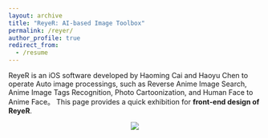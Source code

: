 ```yaml
---
layout: archive
title: "ReyeR: AI-based Image Toolbox"
permalink: /reyer/
author_profile: true
redirect_from:
  - /resume
---
```


ReyeR is an iOS software developed by Haoming Cai and Haoyu Chen to operate Auto image processings, such as Reverse Anime Image Search, Anime Image Tags Recognition, Photo Cartoonization, and Human Face to Anime Face。
This page provides a quick exhibition for **front-end design of ReyeR**.


<p align="center">
<img src="https://www.haomingcai.com/images/ReyeR.jpg" >
</p>